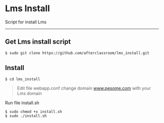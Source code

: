 Lms Install
===================


Script for install Lms

----------


Get Lms install script
-------------

    $ sudo git clone https://github.com/afterclassroom/lms_install.git

Install
-------------

   

    $ cd lms_install

> Edit file webapp.conf change domain www.pesome.com with your Lms domain

Run file install.sh

    $ sudo chmod +x install.sh
    $ sudo ./install.sh
